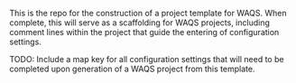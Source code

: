 This is the repo for the construction of a project template for WAQS.  When complete, this will serve as a scaffolding for WAQS projects, including comment lines within the project that guide the entering of configuration settings.

TODO:  Include a map key for all configuration settings that will need to be completed upon generation of a WAQS project from this template.